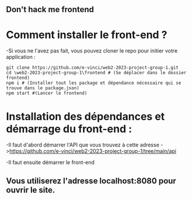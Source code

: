 ## Don't hack me frontend
# Comment installer le front-end ? 
-Si vous ne l'avez pas fait, vous pouvez cloner le repo pour initier votre application : 
```shell
git clone https://github.com/e-vinci/web2-2023-project-group-1.git
cd \web2-2023-project-group-1\frontend # (Se déplacer dans le dossier frontend)
npm i # (Installer tout les package et dépendance nécessaire qui se trouve dans le package.json)
npm start #(Lancer le frontend)
```

# Installation des dépendances et démarrage du front-end :

-Il faut d'abord démarrer l'API que vous trouvez à cette adresse ->https://github.com/e-vinci/web2-2023-project-group-1/tree/main/api

-Il faut ensuite démarrer le front-end

## Vous utiliserez l'adresse localhost:8080 pour ouvrir le site.
